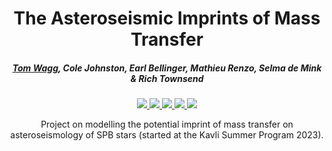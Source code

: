 <div align='center'>
  <h1>The Asteroseismic Imprints of Mass Transfer</h1>
  <h5><ins>Tom Wagg</ins>, Cole Johnston, Earl Bellinger, Mathieu Renzo, Selma de Mink & Rich Townsend</h5>

  <a href="https://ui.adsabs.harvard.edu/">
    <img src="https://img.shields.io/badge/read-paper (TODO)-blue"/>
  </a>
  <a href="mailto:tomwagg@uw.edu">
    <img src="https://img.shields.io/badge/contact-authors-purple"/>
  </a>
  <a href="notebooks/main.ipynb">
    <img src="https://img.shields.io/badge/reproduce-figures-yellow"/>
  </a>
  <a href="https://zenodo.com">
    <img src="https://img.shields.io/badge/get-inlists (TODO)-green"/>
  </a>
  <a href="https://www.tomwagg.com/html/paper_posts/">
    <img src="https://img.shields.io/badge/summary-post (TODO)-orange"/>
  </a>
  
  <p>Project on modelling the potential imprint of mass transfer on asteroseismology of SPB stars (started at the Kavli Summer Program 2023).</p>
</div>
